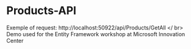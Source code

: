 # Products-API
Exemple of request: http://localhost:50922/api/Products/GetAll </ br>
Demo used for the Entity Framework workshop at Microsoft Innovation Center
